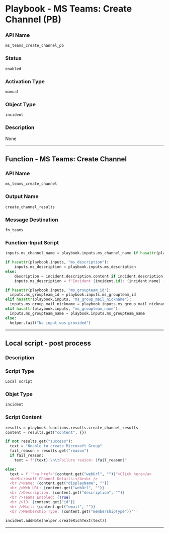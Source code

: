 <!--
    DO NOT MANUALLY EDIT THIS FILE
    THIS FILE IS AUTOMATICALLY GENERATED WITH resilient-sdk codegen
    Generated with resilient-sdk v49.0.4368
-->

# Playbook - MS Teams: Create Channel (PB)

### API Name
`ms_teams_create_channel_pb`

### Status
`enabled`

### Activation Type
`manual`

### Object Type
`incident`

### Description
None


---
## Function - MS Teams: Create Channel

### API Name
`ms_teams_create_channel`

### Output Name
`create_channel_results`

### Message Destination
`fn_teams`

### Function-Input Script
```python
inputs.ms_channel_name = playbook.inputs.ms_channel_name if hasattr(playbook.inputs, "ms_channel_name") else f"Incident {incident.id} {incident.name}"

if hasattr(playbook.inputs, "ms_description"):
    inputs.ms_description = playbook.inputs.ms_description
else:
    description = incident.description.content if incident.description else ""
    inputs.ms_description = f"Incident {incident.id}: {incident.name} {description}"

if hasattr(playbook.inputs, "ms_groupteam_id"):
  inputs.ms_groupteam_id = playbook.inputs.ms_groupteam_id
elif hasattr(playbook.inputs, "ms_group_mail_nickname"):
  inputs.ms_group_mail_nickname = playbook.inputs.ms_group_mail_nickname
elif hasattr(playbook.inputs, "ms_groupteam_name"):
  inputs.ms_groupteam_name = playbook.inputs.ms_groupteam_name
else:
  helper.fail("No input was provided")
```

---

## Local script - post process

### Description


### Script Type
`Local script`

### Objet Type
`incident`

### Script Content
```python
results = playbook.functions.results.create_channel_results
content = results.get("content", {})

if not results.get("success"):
  text = "Unable to create Microsoft Group"
  fail_reason = results.get("reason")
  if fail_reason:
    text = f"{text}:\n\tFailure reason: {fail_reason}"

else:
  text = f'''<a href="{content.get("webUrl", "")}">Click here</a>
  <b>Microsoft Channel Details:</b><br />
  <br />Name: {content.get("displayName", "")}
  <br />Web URL: {content.get("webUrl", "")}
  <br />Description: {content.get("description", "")}
  <br />Teams Enabled: {True}
  <br />ID: {content.get("id")}
  <br />Mail: {content.get("email", "")}
  <br />Membership Type: {content.get("membershipType")}'''

incident.addNote(helper.createRichText(text))
```

---
